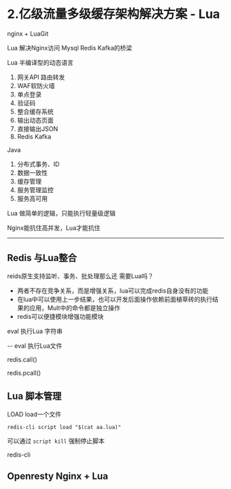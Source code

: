 # 2.亿级流量多级缓存架构解决方案 - Lua





nginx + LuaGit

Lua 解决Nginx访问 Mysql Redis Kafka的桥梁

Lua 半编译型的动态语言

1. 网关API 路由转发
2. WAF软防火墙
3. 单点登录
4. 验证码
5. 整合缓存系统
6. 输出动态页面
7. 直接输出JSON
8. Redis Kafka





Java

1. 分布式事务、ID
2. 数据一致性
3. 缓存管理
4. 服务管理监控
5. 服务高可用



Lua 做简单的逻辑，只能执行轻量级逻辑

Nginx能抗住高并发，Lua才能抗住

---

## Redis 与Lua整合

reids原生支持监听、事务、批处理那么还 需要Lua吗？

- 两者不存在竞争关系，而是增强关系，lua可以完成redis自身没有的功能
- 在lua中可以使用上一步结果，也可以开发后面操作依赖前面植草砖的执行结果的应用，Mult中的命令都是独立操作
- redis可以便捷模块增强功能模块







eval 执行Lua 字符串

-- eval 执行Lua文件



redis.call()

redis.pcall()



## Lua 脚本管理

LOAD load一个文件

`redis-cli script load "$(cat aa.lua)"`



可以通过 `script kill` 强制停止脚本



redis-cli 



## Openresty Nginx + Lua



